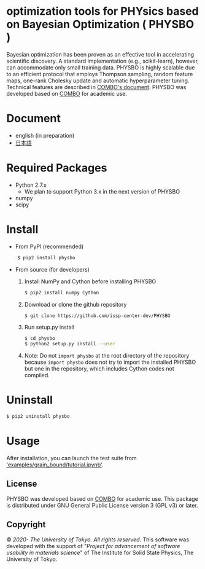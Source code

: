 # optimization tools for PHYsics based on Bayesian Optimization ( PHYSBO )
Bayesian optimization has been proven as an effective tool in accelerating scientific discovery.
A standard implementation (e.g., scikit-learn), however, can accommodate only small training data.
PHYSBO is highly scalable due to an efficient protocol that employs Thompson sampling, random feature maps, one-rank Cholesky update and automatic hyperparameter tuning. Technical features are described in [COMBO's document](https://github.com/tsudalab/combo/blob/master/docs/combo_document.pdf).
PHYSBO was developed based on [COMBO](https://github.com/tsudalab/combo) for academic use.

# Document #####################################

- english (in preparation)
- [日本語](https://issp-center-dev.github.io/PHYSBO/manual/master/ja/index.html)

# Required Packages ############################
* Python 2.7.x
    * We plan to support Python 3.x in the next version of PHYSBO
* numpy
* scipy

# Install ######################################
- From PyPI (recommended)
```bash
    $ pip2 install physbo
```

- From source (for developers)
    1. Install NumPy and Cython before installing PHYSBO
        ```bash
        $ pip2 install numpy Cython
        ```

    1. Download or clone the github repository
        ```
        $ git clone https://github.com/issp-center-dev/PHYSBO
        ```

    1. Run setup.py install
        ``` bash
        $ cd physbo
        $ python2 setup.py install --user
        ```

    1. Note: Do not `import physbo` at the root directory of the repository because `import physbo` does not try to import the installed PHYSBO but one in the repository, which includes Cython codes not compiled.

# Uninstall
```bash
$ pip2 uninstall physbo
```

# Usage
After installation, you can launch the test suite from ['examples/grain_bound/tutorial.ipynb'](examples/grain_bound/tutorial.ipynb).

## License
PHYSBO was developed based on [COMBO](https://github.com/tsudalab/COMBO) for academic use.
This package is distributed under GNU General Public License version 3 (GPL v3) or later.

Copyright
---------

© *2020- The University of Tokyo. All rights reserved.*
This software was developed with the support of \"*Project for advancement of software usability in materials science*\" of The Institute for Solid State Physics, The University of Tokyo. 
